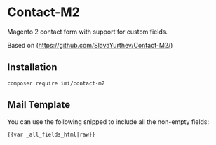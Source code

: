 # Contact-M2

Magento 2 contact form with support for custom fields.

Based on (https://github.com/SlavaYurthev/Contact-M2/)

## Installation

`composer require imi/contact-m2`

## Mail Template

You can use the following snipped to include all the non-empty fields:

```
{{var _all_fields_html|raw}}
```

